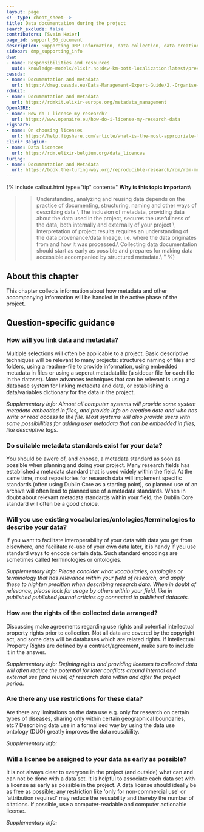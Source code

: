 ```yaml
---
layout: page
<!--type: cheat_sheet-->
title: Data documentation during the project
search_exclude: false
contributors: [Svein Høier]
page_id: support_06_document
description: Supporting DMP Information, data collection, data creation, data generation, data production
sidebar: dmp_supporting_info
dsw:
- name: Responsibilities and resources
  uuid: knowledge-models/elixir.no:dsw-km-bott-localization:latest/preview?questionUuid=b1df3c74-0b1f-4574-81c4-4cc2d780c1af
cessda:
- name: Documentation and metadata
  url: https://dmeg.cessda.eu/Data-Management-Expert-Guide/2.-Organise-Document/Documentation-and-metadata
rdmkit:
- name: Documentation and metadata
  url: https://rdmkit.elixir-europe.org/metadata_management
OpenAIRE:
- name: How do I license my research?
  url: https://www.openaire.eu/how-do-i-license-my-research-data
Figshare:
- name: On choosing licenses
  url: https://help.figshare.com/article/what-is-the-most-appropriate-licence-for-my-research
Elixir Belgium:
- name: Data licences
  url: https://rdm.elixir-belgium.org/data_licences 
turing:
- name: Documentation and Metadata
  url: https://book.the-turing-way.org/reproducible-research/rdm/rdm-metadata
---
```


{% include callout.html type="tip" content="
**Why is this topic important**\\
>> Understanding, analyzing and reusing data depends on the practice of documenting, structuring, naming and other ways of describing data \\
>> The inclusion of metadata, providing data about the data used in the project, secures the usefullness of the data, both internally and externally of your project \\
>> Interpretation of project results requires an understanding of the data provenance/data lineage, i.e. where the data originates from and how it was processed.\\
>> Collecting data documentation should start as early as possible and prepares for making data accessible accompanied by structured metadata.\\
" %}

## About this chapter

This chapter collects information about how metadata and other accompanying information will be handled in the active phase of the project. 

## Question-specific guidance

### How will you link data and metadata?

Multiple selections will often be applicable to a project. Basic descriptive techniques will be relevant to many projects: structured naming of files and folders, using a readme-file to provide information, using embedded metadata in files or using a seperat metadatafile (a sidecar file for each file in the dataset). More advances techniques that can be relevant is using a database system for linking metadata and data, or establishing a data/variables dictionary for the data in the project. 

_Supplementary info: Almost all computer systems will provide some system metadata embedded in files, and provide info on creation date and who has write or read access to the file. Most systems will also provide users with some possiblilities for adding user metadata that can be embedded in files, like descriptive tags._

### Do suitable metadata standards exist for your data?

You should be awere of, and choose, a metadata standard as soon as possible when planning and doing your project. Many research fields has established a metadata standard that is used widely within the field. At the same time, most repositories for research data will implement specific standards (often using Dublin Core as a starting point), so planned use of an archive will often lead to planned use of a metadata standards. When in doubt about relevant metadata standards within your field, the Dublin Core standard will often be a good choice.    

### Will you use existing vocabularies/ontologies/terminologies to describe your data?

If you want to facilitate interoperability of your data with data you get from elsewhere, and facilitate re-use of your own data later, it is handy if you use standard ways to encode certain data. Such standard encodings are sometimes called terminologies or ontologies.

_Supplementary info: Please concider what vocabularies, ontologies or terminology that has relevance within your field of research, and apply these to highten precition when describing research data. When in doubt of relevance, please look for usage by others within your field, like in published published journal articles og connected to published datasets._  

### How are the rights of the collected data arranged?

Discussing make agreements regarding use rights and potential intellectual property rights prior to collection.
Not all data are covered by the copyright act, and some data will be databases which are related rights. 
If Intellectual Property Rights are defined by a contract/agreement, make sure to include it in the answer.

_Supplementary info: Defining rights and providing licenses to collected data will often reduce the potential for later conflicts around internal and external use (and reuse) of research data within and after the project period._

### Are there any use restrictions for these data?

Are there any limitations on the data use e.g. only for research on certain types of diseases, sharing only within certain geographical boundaries, etc.?
Describing data use in a formalised way by using the data use ontology (DUO) greatly improves the data reusability. 

_Supplementary info:_


### Will a license be assigned to your data as early as possible? 

It is not always clear to everyone in the project (and outside) what can and can not be done with a data set. It is helpful to associate each data set with a license as early as possible in the project. A data license should ideally be as free as possible: any restriction like 'only for non-commercial use' or 'attribution required' may reduce the reusability and thereby the number of citations. If possible, use a computer-readable and computer actionable license.

_Supplementary info:_

